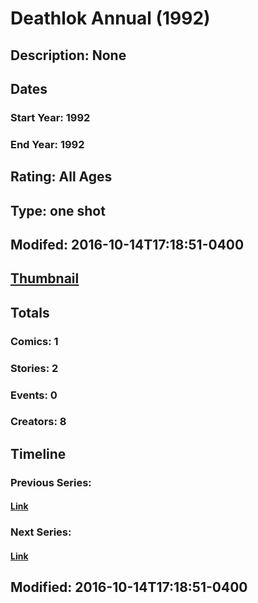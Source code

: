 # Deathlok Annual (1992)
## Description: None
## Dates
### Start Year: 1992
### End Year: 1992
## Rating: All Ages
## Type: one shot
## Modifed: 2016-10-14T17:18:51-0400
## [Thumbnail](http://i.annihil.us/u/prod/marvel/i/mg/b/40/image_not_available.jpg)
## Totals
### Comics: 1
### Stories: 2
### Events: 0
### Creators: 8
## Timeline
### Previous Series: 
#### [Link]()
### Next Series: 
#### [Link]()
## Modified: 2016-10-14T17:18:51-0400